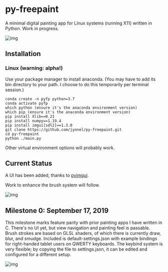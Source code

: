 # py-freepaint

A minimal digital painting app for Linux systems (running X11) written in Python. Work in progress.

![img](https://i.imgur.com/AjM06S0.png)

## Installation

### Linux (warning: alpha!)
Use your package manager to install anaconda. (You may have to add its bin directory to your path. I choose to do this temporarily per terminal session.)
```
conda create -n pyfp python=3.7
conda activate pyfp
which python (ensure it's the anaconda environment version)
which pip (ensure it's the anaconda environment version)
pip install Xlib==0.21
pip install numpy==1.19.4
pip install imgui[sdl2]==1.3.0
git clone https://github.com/jynnel/py-freepaint.git
cd py-freepaint
python ./main.py
```
Other virtual environment options will probably work.

## Current Status

A UI has been added, thanks to [pyimgui](https://github.com/swistakm/pyimgui).

Work to enhance the brush system will follow.

![img](https://i.imgur.com/riw3Gri.png)

## Milestone 0: September 17, 2019

This milestone marks feature parity with prior painting apps I have written in C. There's no UI yet, but view navigation and painting feel is passable. Brush strokes are based on GLSL shaders, of which there is currently draw, blur, and smudge. Included is default-settings.json with example bindings for right-handed tablet users on QWERTY keyboards. The keybind system is very flexible; by copying the file to settings.json, it can be edited and configured for a different setup.

![img](https://i.imgur.com/finrNgp.png)
